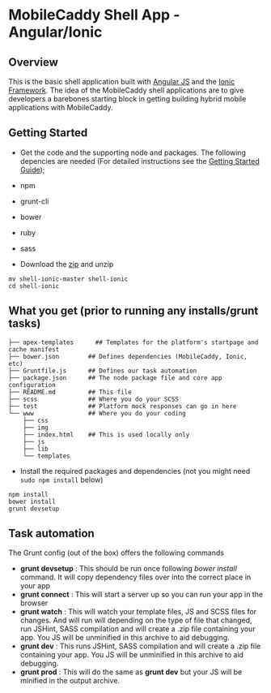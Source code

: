 # MobileCaddy Shell App - Angular/Ionic

## Overview

This is the basic shell application built with [Angular JS](https://angularjs.org/) and the [Ionic Framework](http://ionicframework.com). The idea of the MobileCaddy shell applications are to give developers a barebones starting block in getting building hybrid mobile applications with MobileCaddy.

## Getting Started

* Get the code and the supporting node and packages. The following depencies are needed (For detailed instructions see the [Getting Started Guide](http://developer.mobilecaddy.net/docs));
 * npm
 * grunt-cli
 * bower
 * ruby
 * sass


* Download the [zip](https://github.com/MobileCaddy/shell-ionic/archive/master.zip) and unzip

```
mv shell-ionic-master shell-ionic
cd shell-ionic
```

## What you get (prior to running any installs/grunt tasks)

```
├── apex-templates		## Templates for the platform's startpage and cache manifest
├── bower.json        ## Defines dependencies (MobileCaddy, Ionic, etc)
├── Gruntfile.js      ## Defines our task automation
├── package.json      ## The node package file and core app configuration
├── README.md         ## This file
├── scss              ## Where you do your SCSS
├── test              ## Platform mock responses can go in here
└── www               ## Where you do your coding
    ├── css
    ├── img
    ├── index.html    ## This is used locally only
    ├── js
    ├── lib
    └── templates
```

* Install the required packages and dependencies (not you might need `sudo npm install` below)

```
npm install
bower install
grunt devsetup
```


## Task automation

The Grunt config (out of the box) offers the following commands

* **grunt devsetup** : This should be run once following _bower install_ command. It will copy dependency files over into the correct place in your app
* **grunt connect** : This will start a server up so you can run your app in the browser
* **grunt watch** : This will watch your template files, JS and SCSS files for changes. And will run will depending on the type of file that changed, run JSHint, SASS compilation and will create a .zip file containing your app. You JS will be unminified in this archive to aid debugging.
* **grunt dev** : This runs JSHint, SASS compilation and will create a .zip file containing your app. You JS will be unminified in this archive to aid debugging.
* **grunt prod** : This will do the same as **grunt dev** but your JS will be minified in the output archive.
